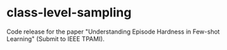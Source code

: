 # class-level-sampling

Code release for the paper "Understanding Episode Hardness in Few-shot Learning" (Submit to IEEE TPAMI).

